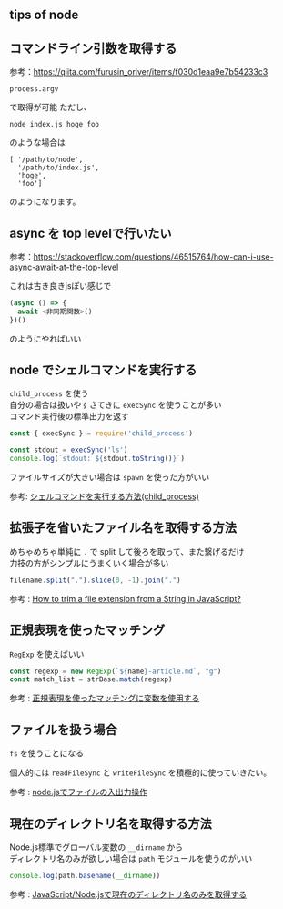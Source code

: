 tips of node
---

## コマンドライン引数を取得する

参考：https://qiita.com/furusin_oriver/items/f030d1eaa9e7b54233c3

```
process.argv
```

で取得が可能
ただし、

```
node index.js hoge foo
```

のような場合は

```
[ '/path/to/node',
  '/path/to/index.js',
  'hoge',
  'foo']
```

のようになります。

## async を top levelで行いたい

参考：https://stackoverflow.com/questions/46515764/how-can-i-use-async-await-at-the-top-level

これは古き良きjsぽい感じで

```javascript
(async () => {
  await <非同期関数>()
})()
```

のようにやればいい

## node でシェルコマンドを実行する

`child_process` を使う  
自分の場合は扱いやすさてきに `execSync` を使うことが多い  
コマンド実行後の標準出力を返す

```js
const { execSync } = require('child_process')

const stdout = execSync('ls')
console.log(`stdout: ${stdout.toString()}`)
```

ファイルサイズが大きい場合は `spawn` を使った方がいい

参考: [シェルコマンドを実行する方法(child_process)](https://www.wakuwakubank.com/posts/728-nodejs-child-process/)

## 拡張子を省いたファイル名を取得する方法

めちゃめちゃ単純に `.` で split して後ろを取って、また繋げるだけ  
力技の方がシンプルにうまくいく場合が多い

```js
filename.split(".").slice(0, -1).join(".")
```

参考 : [How to trim a file extension from a String in JavaScript?](https://stackoverflow.com/questions/4250364/how-to-trim-a-file-extension-from-a-string-in-javascript)

## 正規表現を使ったマッチング

`RegExp` を使えばいい

```js
const regexp = new RegExp(`${name}-article.md`, "g")
const match_list = strBase.match(regexp)
```

参考 : [正規表現を使ったマッチングに変数を使用する](https://qiita.com/ykob/items/6e4d0b07bed57881a2bd)

## ファイルを扱う場合

`fs` を使うことになる

個人的には `readFileSync` と `writeFileSync` を積極的に使っていきたい。

参考 : [node.jsでファイルの入出力操作](https://qiita.com/shirokuman/items/509b159bf4b8dd1c41ef)

## 現在のディレクトリ名を取得する方法

Node.js標準でグローバル変数の `__dirname` から  
ディレクトリ名のみが欲しい場合は `path` モジュールを使うのがいい

```js
console.log(path.basename(__dirname))
```

参考 : [JavaScript/Node.jsで現在のディレクトリ名のみを取得する](https://qiita.com/Ancient_Scapes/items/6751461d8547200b6715)
